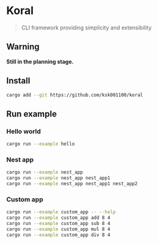 # Koral

> CLI framework providing simplicity and extensibility

## **Warning**
**Still in the planning stage.**

## Install
```bash
cargo add --git https://github.com/ksk001100/koral
```

## Run example
### Hello world
```bash
cargo run --example hello
```

### Nest app
```bash
cargo run --example nest_app
cargo run --example nest_app nest_app1
cargo run --example nest_app nest_app1 nest_app2
```

### Custom app
```bash
cargo run --example custom_app -- --help
cargo run --example custom_app add 8 4
cargo run --example custom_app sub 8 4
cargo run --example custom_app mul 8 4
cargo run --example custom_app div 8 4
```
